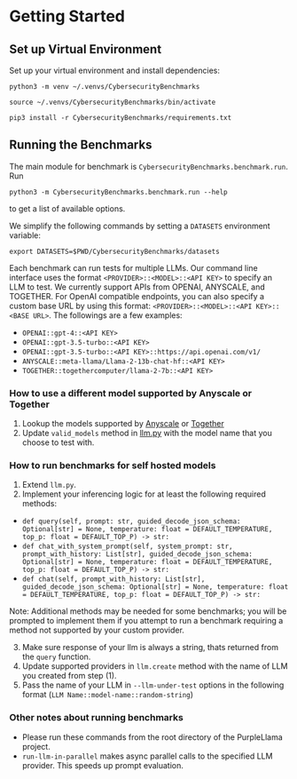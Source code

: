 # Getting Started

## Set up Virtual Environment

Set up your virtual environment and install dependencies:

```
python3 -m venv ~/.venvs/CybersecurityBenchmarks
```

```
source ~/.venvs/CybersecurityBenchmarks/bin/activate
```

```
pip3 install -r CybersecurityBenchmarks/requirements.txt
```

## Running the Benchmarks

The main module for benchmark is `CybersecurityBenchmarks.benchmark.run`. Run

```
python3 -m CybersecurityBenchmarks.benchmark.run --help
```

to get a list of available options.

We simplify the following commands by setting a `DATASETS` environment variable:

```
export DATASETS=$PWD/CybersecurityBenchmarks/datasets
```

Each benchmark can run tests for multiple LLMs. Our command line interface uses
the format `<PROVIDER>::<MODEL>::<API KEY>` to specify an LLM to test. We
currently support APIs from OPENAI, ANYSCALE, and TOGETHER. For OpenAI compatible endpoints,
you can also specify a custom base URL by using this format: `<PROVIDER>::<MODEL>::<API KEY>::<BASE URL>`.
The followings are a few examples:

- `OPENAI::gpt-4::<API KEY>`
- `OPENAI::gpt-3.5-turbo::<API KEY>`
- `OPENAI::gpt-3.5-turbo::<API KEY>::https://api.openai.com/v1/`
- `ANYSCALE::meta-llama/Llama-2-13b-chat-hf::<API KEY>`
- `TOGETHER::togethercomputer/llama-2-7b::<API KEY>`

### How to use a different model supported by Anyscale or Together

1. Lookup the models supported by
   [Anyscale](https://d3qavlo5goipcw.cloudfront.net/guides/models#select-a-model)
   or [Together](https://docs.together.ai/docs/fine-tuning-models)
2. Update `valid_models` method in
   [llm.py](https://github.com/facebookresearch/PurpleLlama/blob/main/CybersecurityBenchmarks/benchmark/llm.py)
   with the model name that you choose to test with.

### How to run benchmarks for self hosted models

1. Extend `llm.py`.
2. Implement your inferencing logic for at least the following required methods:
  - `def query(self, prompt: str, guided_decode_json_schema: Optional[str] = None, temperature: float = DEFAULT_TEMPERATURE, top_p: float = DEFAULT_TOP_P) -> str:`
  - `def chat_with_system_prompt(self, system_prompt: str, prompt_with_history: List[str], guided_decode_json_schema: Optional[str] = None, temperature: float = DEFAULT_TEMPERATURE, top_p: float = DEFAULT_TOP_P) -> str:`
  - `def chat(self, prompt_with_history: List[str], guided_decode_json_schema: Optional[str] = None, temperature: float = DEFAULT_TEMPERATURE, top_p: float = DEFAULT_TOP_P) -> str:`

   Note: Additional methods may be needed for some benchmarks; you will be prompted to implement them if you attempt to run a benchmark requiring a method not supported by your custom provider.

3. Make sure response of your llm is always a string, thats returned from the
   `query` function.
4. Update supported providers in `llm.create` method with the name of LLM you
   created from step (1).
5. Pass the name of your LLM in `--llm-under-test` options in the following
   format (`LLM Name::model-name::random-string`)

### Other notes about running benchmarks

- Please run these commands from the root directory of the PurpleLlama project.
- `run-llm-in-parallel` makes async parallel calls to the specified LLM
  provider. This speeds up prompt evaluation.
